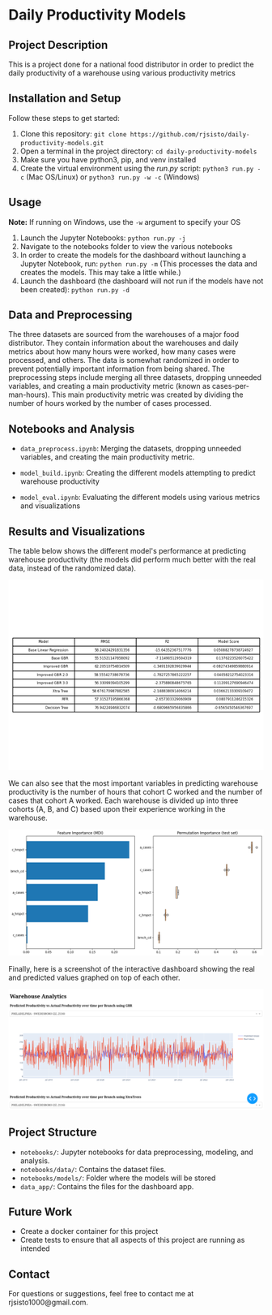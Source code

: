 # Daily Productivity Models

## Project Description

This is a project done for a national food distributor in order to predict the daily productivity of a warehouse using various productivity metrics

## Installation and Setup

Follow these steps to get started:

1.  Clone this repository: `git clone https://github.com/rjsisto/daily-productivity-models.git`
2.  Open a terminal in the project directory: `cd daily-productivity-models`
3.  Make sure you have python3, pip, and venv installed
3.  Create the virtual environment using the *run.py* script: `python3 run.py -c` (Mac OS/Linux) or `python3 run.py -w -c` (Windows)

## Usage

**Note:**  If running on Windows, use the `-w` argument to specify your OS
1.  Launch the Jupyter Notebooks: `python run.py -j` 
2.  Navigate to the notebooks folder to view the various notebooks
3.  In order to create the models for the dashboard without launching a Jupyter Notebook, run: `python run.py -m` (This processes the data and creates the models. This may take a little while.)
4.  Launch the dashboard (the dashboard will not run if the models have not been created): `python run.py -d`

## Data and Preprocessing

The three datasets are sourced from the warehouses of a major food distributor. They contain information about the warehouses and daily metrics about how many hours were worked, how many cases were processed, and others. The data is somewhat randomized in order to prevent potentially important information from being shared. The preprocessing steps include merging all three datasets, dropping unneeded variables, and creating a main productivity metric (known as cases-per-man-hours). This main productivity metric was created by dividing the number of hours worked by the number of cases processed.

## Notebooks and Analysis

-   `data_preprocess.ipynb`: Merging the datasets, dropping unneeded variables, and creating the main productivity metric.

-   `model_build.ipynb`: Creating the different models attempting to predict warehouse productivity

-   `model_eval.ipynb`: Evaluating the different models using various metrics and visualizations

## Results and Visualizations

The table below shows the different model's performance at predicting warehouse productivity (the models did perform much better with the real data, instead of the randomized data).

![Model Metrics](notebooks/images/model_metrics.png)

We can also see that the most important variables in predicting warehouse productivity is the number of hours that cohort C worked and the number of cases that cohort A worked. Each warehouse is divided up into three cohorts (A, B, and C) based upon their experience working in the warehouse.

![Variable Importance](notebooks/images/gbr_feature_importance.png)

Finally, here is a screenshot of the interactive dashboard showing the real and predicted values graphed on top of each other.

![Dashboard Screenshot](notebooks/images/dashboard.png)

## Project Structure

-   `notebooks/`: Jupyter notebooks for data preprocessing, modeling, and analysis.
-   `notebooks/data/`: Contains the dataset files.
-   `notebooks/models/`: Folder where the models will be stored
-   `data_app/`: Contains the files for the dashboard app.

## Future Work

- Create a docker container for this project
- Create tests to ensure that all aspects of this project are running as intended

## Contact

For questions or suggestions, feel free to contact me at rjsisto1000\@gmail.com.

